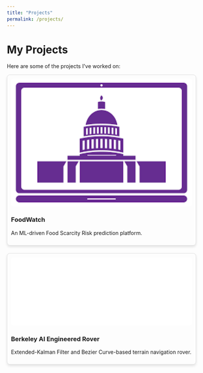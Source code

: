 ```yaml
---
title: "Projects"
permalink: /projects/
---
```


# My Projects

Here are some of the projects I've worked on:

<div style="display: flex; gap: 20px; flex-wrap: wrap;">

  <!-- Project 1: FoodWatch -->
  <div style="flex: 1 1 300px; border: 1px solid #ddd; padding: 10px; border-radius: 8px; box-shadow: 0 4px 6px rgba(0,0,0,0.1);">
    <a href="https://pcs-votewatch.vercel.app">
      <img src="assets/foodwatch.png" alt="FoodWatch Screenshot" style="width:100%; border-radius: 5px;">
    </a>
    <h3>FoodWatch</h3>
    <p>An ML-driven Food Scarcity Risk prediction platform.</p>
  </div>

  <!-- Project 2: Berkeley AI Engineered Rover -->
  <div style="flex: 1 1 300px; border: 1px solid #ddd; padding: 10px; border-radius: 8px; box-shadow: 0 4px 6px rgba(0,0,0,0.1);">
    <a href="assets/stac.png">
      <img src="assets/stac.png" alt="Berkeley AI Engineered Rover Screenshot" style="width:100%; border-radius: 5px;">
    </a>
    <h3>Berkeley AI Engineered Rover</h3>
    <p>Extended-Kalman Filter and Bezier Curve-based terrain navigation rover.</p>
  </div>

</div>

